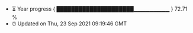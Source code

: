 - ⏳ Year progress { █████████████████████▁▁▁▁▁▁▁▁▁ } 72.71 %
- ⏰ Updated on Thu, 23 Sep 2021 09:19:46 GMT

